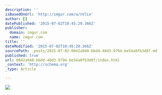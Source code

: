 ```yaml
---
description: ''
isBasedOnUrl: 'http://imgur.com/a/nVlLe'
author: []
datePublished: '2015-07-02T10:45:20.366Z'
publisher:
  domain: imgur.com
  name: imgur.com
title: ''
dateModified: '2015-07-02T10:45:20.366Z'
sourcePath: _posts/2015-07-02-0042a940-bbdd-48d3-9794-be54a0fb3d8f.md
published: true
url: 0042a940-bbdd-48d3-9794-be54a0fb3d8f/index.html
_context: 'http://schema.org'
_type: Article

---
```

![](http://i.imgur.com/Zq6rpzE.jpg)
